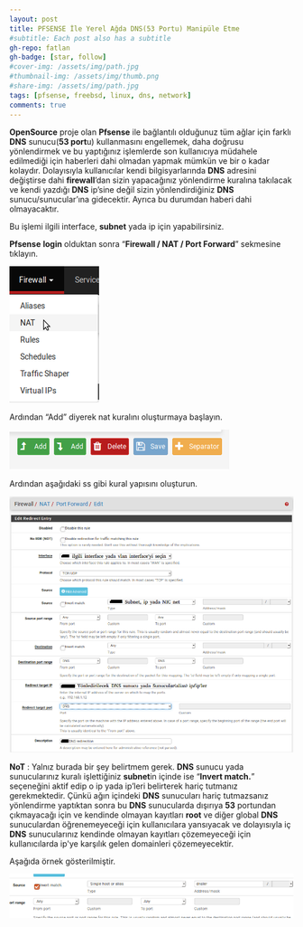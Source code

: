 ```yaml
---
layout: post
title: PFSENSE İle Yerel Ağda DNS(53 Portu) Manipüle Etme
#subtitle: Each post also has a subtitle
gh-repo: fatlan
gh-badge: [star, follow]
#cover-img: /assets/img/path.jpg
#thumbnail-img: /assets/img/thumb.png
#share-img: /assets/img/path.jpg
tags: [pfsense, freebsd, linux, dns, network]
comments: true
---
```

**OpenSource** proje olan **Pfsense** ile bağlantılı olduğunuz tüm ağlar için farklı **DNS** sunucu(**53 port**u) kullanmasını engellemek, daha doğrusu yönlendirmek ve bu yaptığınız işlemlerde son kullanıcıya müdahele edilmediği için haberleri dahi olmadan yapmak mümkün ve bir o kadar kolaydır. Dolayısıyla kullanıcılar kendi bilgisyarlarında **DNS** adresini değiştirse dahi **firewall**’dan sizin yapacağınız yönlendirme kuralına takılacak ve kendi yazdığı **DNS** ip’sine değil sizin yönlendirdiğiniz **DNS** sunucu/sunucular’ına gidecektir. Ayrıca bu durumdan haberi dahi olmayacaktır.

Bu işlemi ilgili interface, **subnet** yada ip için yapabilirsiniz.

**Pfsense** **login** olduktan sonra “**Firewall / NAT / Port Forward**” sekmesine tıklayın.

![Crepe](/assets/img/pfse-dns-manpl/pf-dns-mpl01.png)

Ardından “Add” diyerek nat kuralını oluşturmaya başlayın.

![Crepe](/assets/img/pfse-dns-manpl/pf-dns-mpl02.png)

Ardından aşağıdaki ss gibi kural yapısını oluşturun.

![Crepe](/assets/img/pfse-dns-manpl/pf-dns-mpl03.png)

**NoT** : Yalnız burada bir şey belirtmem gerek. **DNS** sunucu yada sunucularınız kuralı işlettiğiniz **subnet**in içinde ise “**Invert match.**” seçeneğini aktif edip o ip yada ip’leri belirterek hariç tutmanız gerekmektedir. Çünkü ağın içindeki **DNS** sunucuları hariç tutmazsanız yönlendirme yaptıktan sonra bu **DNS** sunucularda dışırıya **53** portundan çıkmayacağı için ve kendinde olmayan kayıtları **root** ve diğer global **DNS** sunuculardan öğrenemeyeceği için kullanıcılara yansıyacak ve dolayısıyla iç **DNS** sunucularınız kendinde olmayan kayıtları çözemeyeceği için kullanıcılarda ip'ye karşılık gelen domainleri çözemeyecektir.

Aşağıda örnek gösterilmiştir.

![Crepe](/assets/img/pfse-dns-manpl/pf-dns-mpl04.png)
